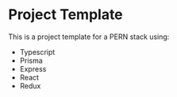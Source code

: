 # Project Template
This is a project template for a PERN stack using:
- Typescript
- Prisma
- Express
- React
- Redux